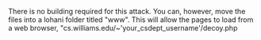 There is no building required for this attack. You can, however, move the files into a lohani folder titled "www". 
This will allow the pages to load from a web browser, "cs.williams.edu/~'your_csdept_username'/decoy.php